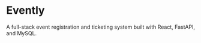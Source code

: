 # Evently
A full-stack event registration and ticketing system built with React, FastAPI, and MySQL.
